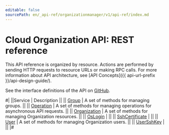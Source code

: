 ```yaml
---
editable: false
sourcePath: en/_api-ref/organizationmanager/v1/api-ref/index.md
---
```


# Cloud Organization API: REST reference

This API reference is organized by resource. Actions are performed by sending HTTP requests to resource URLs or making RPC calls. For more information about API architecture, see [API Concepts]({{ api-url-prefix }}/api-design-guide/).

See the interface definitions of the API on [GitHub](https://github.com/yandex-cloud/cloudapi).

#|
||Service | Description ||
|| [Group](Group/index.md) | A set of methods for managing groups. ||
|| [Operation](Operation/index.md) | A set of methods for managing operations for asynchronous API requests. ||
|| [Organization](Organization/index.md) | A set of methods for managing Organization resources. ||
|| [OsLogin](OsLogin/index.md) |  ||
|| [SshCertificate](SshCertificate/index.md) |  ||
|| [User](User/index.md) | A set of methods for managing Organization users. ||
|| [UserSshKey](UserSshKey/index.md) |  ||
|#
